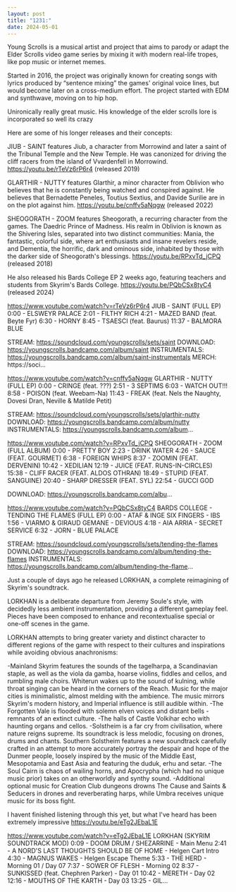 ```yaml
---
layout: post
title: "1231:"
date: 2024-05-01
---
```


Young Scrolls is a musical artist and project that aims to parody or adapt the Elder Scrolls video game series by mixing it with modern real-life tropes, like pop music or internet memes.

Started in 2016, the project was originally known for creating songs with lyrics produced by “sentence mixing” the games' original voice lines, but would become later on a cross-medium effort. The project started with EDM and synthwave, moving on to hip hop.

Unironically really great music. His knowledge of the elder scrolls lore is incorporated so well its crazy

Here are some of his longer releases and their concepts:

JIUB - SAINT features Jiub, a character from Morrowind and later a saint of the Tribunal Temple and the New Temple. He was canonized for driving the cliff racers from the island of Vvardenfell in Morrowind.
https://youtu.be/rTeVz6rP6r4 (released 2019)

GLARTHIR - NUTTY features Glarthir, a minor character from Oblivion who believes that he is constantly being watched and conspired against. He believes that Bernadette Peneles, Toutius Sextius, and Davide Surilie are in on the plot against him.
https://youtu.be/cnffv5aNqgw (released 2022)

SHEOGORATH - ZOOM features Sheogorath, a recurring character from the games. The Daedric Prince of Madness. His realm in Oblivion is known as the Shivering Isles, separated into two distinct communities: Mania, the fantastic, colorful side, where art enthusiasts and insane revelers reside, and Dementia, the horrific, dark and ominous side, inhabited by those with the darker side of Sheogorath's blessings.
https://youtu.be/RPxvTd_jCPQ (released 2018)

He also released his Bards College EP 2 weeks ago, featuring teachers and students from Skyrim's Bards College.
https://youtu.be/PQbCSx8tyC4 (released 2024)

https://www.youtube.com/watch?v=rTeVz6rP6r4
JIUB - SAINT (FULL EP)
0:00 - ELSWEYR PALACE
2:01 - FILTHY RICH
4:21 - MAZED BAND (feat. Beyte Fyr)
6:30 - HORNY
8:45 - TSAESCI (feat. Baurus)
11:37 - BALMORA BLUE

STREAM: https://soundcloud.com/youngscrolls/sets/saint
DOWNLOAD: https://youngscrolls.bandcamp.com/album/saint
INSTRUMENTALS: https://youngscrolls.bandcamp.com/album/saint-instrumentals
MERCH: https://soci...

https://www.youtube.com/watch?v=cnffv5aNqgw
GLARTHIR - NUTTY (FULL EP)
0:00 - CRINGE (feat. ???)
2:51 - 3 SEPTIMS
6:03 - WATCH OUT!!!
8:58 - POISON (feat. Weebam-Na)
11:43 - FREAK (feat. Nels the Naughty, Dovesi Dran, Neville & Matilde Petit)

STREAM: https://soundcloud.com/youngscrolls/sets/glarthir-nutty
DOWNLOAD: https://youngscrolls.bandcamp.com/album/nutty
INSTRUMENTALS: https://youngscrolls.bandcamp.com/album...

https://www.youtube.com/watch?v=RPxvTd_jCPQ
SHEOGORATH - ZOOM (FULL ALBUM)
0:00 - PRETTY BOY
2:23 - DRINK WATER
4:26 - SAUCE (FEAT. GOURMET)
6:38 - FOREIGN WHIPS
8:37 - ZOOMIN (FEAT. DERVENIN)
10:42 - XEDILIAN
12:19 - JUICE (FEAT. RUNS-IN-CIRCLES)
15:38 - CLIFF RACER (FEAT. ALDOS OTHRAN)
18:49 - STUPID (FEAT. SANGUINE)
20:40 - SHARP DRESSER (FEAT. SYL)
22:54 - GUCCI GOD

DOWNLOAD: https://youngscrolls.bandcamp.com/albu...

https://www.youtube.com/watch?v=PQbCSx8tyC4
BARDS COLLEGE - TENDING THE FLAMES (FULL EP)
0:00 - ATAF & INGE SIX FINGERS - IBS
1:56 - VIARMO & GIRAUD GEMANE - DEVIOUS
4:18 - AIA ARRIA - SECRET SERVICE
6:32 - JORN - BLUE PALACE

STREAM: https://soundcloud.com/youngscrolls/sets/tending-the-flames
DOWNLOAD: https://youngscrolls.bandcamp.com/album/tending-the-flames
INSTRUMENTALS: https://youngscrolls.bandcamp.com/album/tending-the-flame...


Just a couple of days ago he released LORKHAN, a complete reimagining of Skyrim's soundtrack.

LORKHAN is a deliberate departure from Jeremy Soule's style, with decidedly less ambient instrumentation, providing a different gameplay feel. Pieces have been composed to enhance and recontextualise special or one-off scenes in the game.

LORKHAN attempts to bring greater variety and distinct character to different regions of the game with respect to their cultures and inspirations while avoiding obvious anachronisms:

-Mainland Skyrim features the sounds of the tagelharpa, a Scandinavian staple, as well as the viola da gamba, hoarse violins, fiddles and cellos, and rumbling male choirs. Whiterun wakes up to the sound of kulning, while throat singing can be heard in the corners of the Reach. Music for the major cities is minimalistic, almost melding with the ambience. The music mirrors Skyrim's modern history, and Imperial influence is still audible within.
-The Forgotten Vale is flooded with solemn elven voices and distant bells - remnants of an extinct culture.
-The halls of Castle Volkihar echo with haunting organs and cellos.
-Solstheim is a far cry from civilisation, where nature reigns supreme. Its soundtrack is less melodic, focusing on drones, drums and chants. Southern Solstheim features a new soundtrack carefully crafted in an attempt to more accurately portray the despair and hope of the Dunmer people, loosely inspired by the music of the Middle East, Mesopotamia and East Asia and featuring the duduk, erhu and setar.
-The Soul Cairn is chaos of wailing horns, and Apocrypha (which had no unique music prior) takes on an otherworldly and synthy sound.
-Additional optional music for Creation Club dungeons drowns The Cause and Saints & Seducers in drones and reverberating harps, while Umbra receives unique music for its boss fight.

I havent finished listening through this yet, but what I've heard has been extremely impressive
https://youtu.be/eTg2JEbaL1E

https://www.youtube.com/watch?v=eTg2JEbaL1E
LORKHAN (SKYRIM SOUNDTRACK MOD)
0:09 - DOOM DRUM / SHEZARRINE - Main Menu
2:41 - A NORD'S LAST THOUGHTS SHOULD BE OF HOME - Helgen Cart Intro
4:30 - MAGNUS WAKES - Helgen Escape Theme
5:33 - THE HERD - Morning 01 / Day 07
7:37 - SOWER OF FLESH - Morning 02
8:37 - SUNKISSED (feat. Chephren Parker) - Day 01
10:42 - MERETH - Day 02
12:16 - MOUTHS OF THE KARTH - Day 03
13:25 - GIL...
